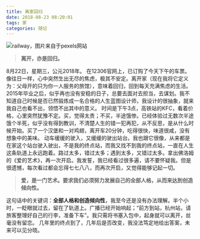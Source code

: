 ```yaml
---
title: 离家回归
date: 2018-08-23 08:20:01
tags: 家
categories: 随记
---
```




![railway，图片来自于pexels网站](https://upload-images.jianshu.io/upload_images/3478485-7fdc279179af9b76.jpeg?imageMogr2/auto-orient/strip%7CimageView2/2/w/1240)

<!--less-->



> **离开，亦是回归。**

8月22日，星期三，公元2018年。
在12306官网上，已订购了今天下午的车票。像往日一样，心中突然生出无尽的焦虑，极其不安定。离开家（现在我将它定义为：父母开的只为你一人服务的旅馆），意味着回归，回到每天充满焦虑的生活。2015年毕业之后，似乎再也没有安稳的日子，总要去面对去担当，去谋划。我不知道自己时候是否已然锻炼成一名合格的人生蓝图设计师，我设计的很抽象，就来我自己也看不出，领悟不出其中的意义。
时间是下午3点，高铁站的KFC，看着价格，心里突然犹豫不定。买，觉得太贵；不买，半途饿惨。已经体验过无数次半途饿个半死，似乎没有得到教训，不清楚人生的错一犯再犯，从不反思，是从什么时候开始。买了一个汉堡和一对鸡翅，离开车20分钟，吃得很快，味道很咸，没有想象中的美味。
动车缓缓的驶入，又缓缓的驶出站台。我也跟它很像，从来都是在家这个站台驶入驶出，不是我的终点站，而我又找不到我的终点站，一直在人生这条轨道上永远跑着。路过太多，错过太多；遇到太多，又错过太多。拿出佛洛姆的《爱的艺术》，再一次开启。我发誓，我已经看过很多遍，请不要怀疑我。但是很遗憾，每次看过都会忘得七七八八，而再次开启，又觉得能够记起一切。

> **爱，是一门艺术。要求我们必须努力发展自己的全部人格，从而来达到创造倾向性。**

这句话中的关键词：**全部人格和创造倾向性**，我至今还是没有办法理解。半个小时，一眨眼就过去，留在了轨道上。广播已经开始响起；“前方到站，杭州站，请旅客整理好自己的行李，准备下车”。我只需将书塞入包中，起身就可以离开，丝毫没有留恋。
几年里的终点到了，几年后是否改变，我没法笃定地给出答案，未来可以见分晓。